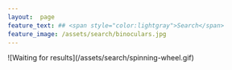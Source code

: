 ```yaml
---
layout:  page
feature_text: ## <span style="color:lightgray">Search</span>
feature_image: /assets/search/binoculars.jpg
---
```


<div id="wait-image">
    ![Waiting for results](/assets/search/spinning-wheel.gif)
</div>
<div id="search-count-section" style="display:none">
    Articles found:  <span id="search-count"></span><span id="search-count-max"> (only 30 shown)</span>.
</div>
<div id="top-part"></div>
<div id="bottom-part"></div>
<script src="/assets/scripts/search.js"></script>
<script type="text/javascript">
    startScript();
</script>